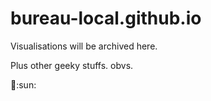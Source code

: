 # bureau-local.github.io

Visualisations will be archived here.

Plus other geeky stuffs. obvs.

:angel::sun:

